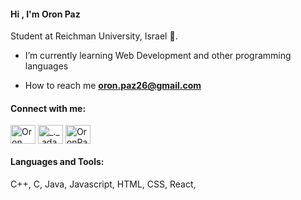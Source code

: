 <h4>Hi , I'm Oron Paz</h4>
<p>Student at Reichman University, Israel 🌟.</p>

- I’m currently learning Web Development and other programming languages

- How to reach me **oron.paz26@gmail.com**
  
<h4 align="left">Connect with me:</h4>
<p align="left">
  <a href="https://www.linkedin.com/in/oronpaz/" target="blank"><img align="center"
      src="https://raw.githubusercontent.com/rahuldkjain/github-profile-readme-generator/master/src/images/icons/Social/linked-in-alt.svg"
      alt="Oron Paz" height="30" width="40" /></a>
  <a href="https://www.instagram.com/oron_paz/" target="blank"><img align="center"
      src="https://raw.githubusercontent.com/rahuldkjain/github-profile-readme-generator/master/src/images/icons/Social/instagram.svg"
      alt="_._.adam._" height="30" width="40" /></a>
  <a href="https://www.hackerrank.com/profile/oron_paz26" target="blank"><img align="center"
      src="https://raw.githubusercontent.com/rahuldkjain/github-profile-readme-generator/master/src/images/icons/Social/hackerrank.svg"
      alt="OronPaz" height="30" width="40" /></a>
</p>

<h4 align="left">Languages and Tools:</h4>
<p>C++, C, Java, Javascript, HTML, CSS, React, </p>
